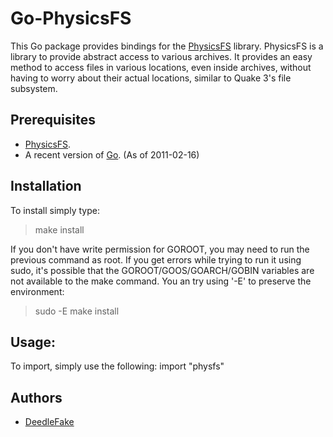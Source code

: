 Go-PhysicsFS
======

This Go package provides bindings for the [PhysicsFS][physfs] library. PhysicsFS is a library to provide abstract access to various archives. It provides an easy method to access files in various locations, even inside archives, without having to worry about their actual locations, similar to Quake 3's file subsystem.

Prerequisites
-------------

 * [PhysicsFS][physfs].
 * A recent version of [Go][go]. (As of 2011-02-16)

Installation
------------

To install simply type:
> make install

If you don't have write permission for GOROOT, you may need to run the previous command as root. If you get errors while trying to run it using sudo, it's possible that the GOROOT/GOOS/GOARCH/GOBIN variables are not available to the make command. You an try using '-E' to preserve the environment:
> sudo -E make install

Usage:
------

To import, simply use the following:
    import "physfs"

Authors
-------

 * [DeedleFake](https://github.com/DeedleFake)

[physfs]: http://www.icculus.org/physfs/
[go]: http://www.golang.org

<!--
    vim:ts=4 sw=4 et
-->
